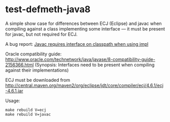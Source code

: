 # test-defmeth-java8

A simple show case for differences between ECJ (Eclipse) and javac when compiling against a class implementing some interface — it must be present for javac, but not required for ECJ.

A bug report: [Javac requires interface on classpath when using impl](https://bugs.openjdk.java.net/browse/JDK-8055048)

Oracle compatibility guide: http://www.oracle.com/technetwork/java/javase/8-compatibility-guide-2156366.html (Synopsis: Interfaces need to be present when compiling against their implementations)

ECJ must be downloaded from http://central.maven.org/maven2/org/eclipse/jdt/core/compiler/ecj/4.6.1/ecj-4.6.1.jar

Usage:

    make rebuild V=ecj
    make rebuild V=javac
